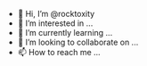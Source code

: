 - 👋 Hi, I’m @rocktoxity
- 👀 I’m interested in ...
- 🌱 I’m currently learning ...
- 💞️ I’m looking to collaborate on ...
- 📫 How to reach me ...

<!---
rocktoxity/rocktoxity is a ✨ special ✨ repository because its `README.md` (this file) appears on your GitHub profile.
You can click the Preview link to take a look at your changes.
--->
